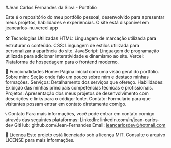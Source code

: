 #Jean Carlos Fernandes da Silva - Portfolio

Este é o repositório do meu portfólio pessoal, desenvolvido para apresentar meus projetos, habilidades e experiências. O site está disponível em jeancarlos-nu.vercel.app

🛠️ Tecnologias Utilizadas
HTML: Linguagem de marcação utilizada para estruturar o conteúdo.
CSS: Linguagem de estilos utilizada para personalizar a aparência do site.
JavaScript: Linguagem de programação utilizada para adicionar interatividade e dinamismo ao site.
Vercel: Plataforma de hospedagem para o frontend moderno.

🚀 Funcionalidades
Home: Página inicial com uma visão geral do portfólio.
Sobre mim: Seção onde falo um pouco sobre mim e destaco minhas formações.
Serviços: Detalhamento dos serviços que ofereço.
Habilidades: Exibição das minhas principais competências técnicas e profissionais.
Projetos: Apresentação dos meus projetos de desenvolvimento com descrições e links para o código-fonte.
Contato: Formulário para que visitantes possam entrar em contato diretamente comigo.

📞 Contato
Para mais informações, você pode entrar em contato comigo através das seguintes plataformas:
LinkedIn: linkedin.com/in/jean-carlos-dev
GitHub: github.com/Jean-Fernandes
Email: jeancarlosdev@hotmail.com

📝 Licença
Este projeto está licenciado sob a licença MIT. Consulte o arquivo LICENSE para mais informações.

